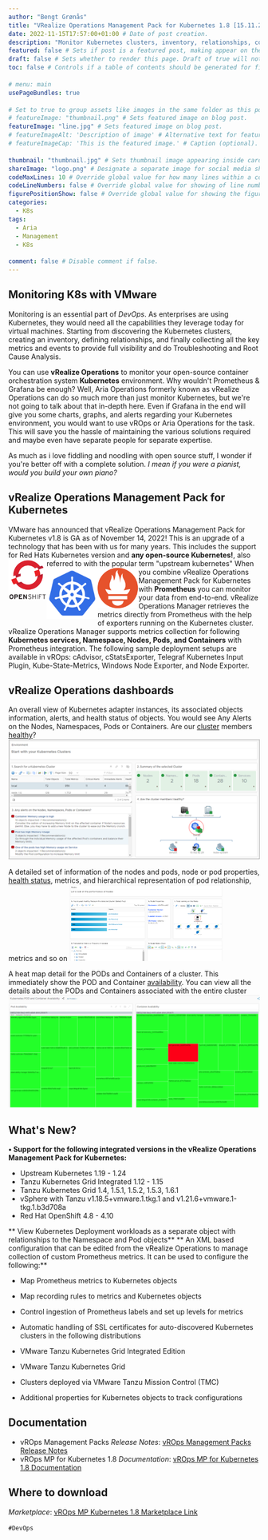 ```yaml
---
author: "Bengt Grønås"
title: "VRealize Operations Management Pack for Kubernetes 1.8 [15.11.2022]" # Title of the blog post.
date: 2022-11-15T17:57:00+01:00 # Date of post creation.
description: "Monitor Kubernetes clusters, inventory, relationships, collecting all metrics and events, Provide full visibility and do Troubleshooting and Root Cause Analysis." # Description used for search engine.
featured: false # Sets if post is a featured post, making appear on the home page side bar.
draft: false # Sets whether to render this page. Draft of true will not be rendered.
toc: false # Controls if a table of contents should be generated for first-level links automatically.

# menu: main
usePageBundles: true 

# Set to true to group assets like images in the same folder as this post.
# featureImage: "thumbnail.png" # Sets featured image on blog post.
featureImage: "line.jpg" # Sets featured image on blog post.
# featureImageAlt: 'Description of image' # Alternative text for featured image.
# featureImageCap: 'This is the featured image.' # Caption (optional).

thumbnail: "thumbnail.jpg" # Sets thumbnail image appearing inside card on homepage.
shareImage: "logo.png" # Designate a separate image for social media sharing.
codeMaxLines: 10 # Override global value for how many lines within a code block before auto-collapsing.
codeLineNumbers: false # Override global value for showing of line numbers within code block.
figurePositionShow: false # Override global value for showing the figure label.
categories:
  - K8s
tags:
  - Aria
  - Management
  - K8s

comment: false # Disable comment if false.
---
```




## Monitoring K8s with VMware 

Monitoring is an essential part of *DevOps*. As enterprises are using Kubernetes, they would need all the capabilities they leverage today for virtual machines. Starting from discovering the Kubernetes clusters, creating an inventory, defining relationships, and finally collecting all the key metrics and events to provide full visibility and do Troubleshooting and Root Cause Analysis.

You can use **vRealize Operations** to monitor your open-source container orchestration system **Kubernetes** environment.  Why wouldn't Prometheus & Grafana be enough? Well, Aria Operations formerly known as vRealize Operations can do so much more than just monitor Kubernetes, but we're not going to talk about that in-depth here. Even if Grafana in the end will give you some charts, graphs, and alerts regarding your Kubernetes environment, you would want to use vROps or Aria Operations for the task. This will save you the hassle of maintaining the various solutions required and maybe even have separate people for separate expertise. 

As much as i love fiddling and noodling with open source stuff, I wonder if you're better off with a complete solution. *I mean if you were a pianist, would you build your own piano?*

## vRealize Operations Management Pack for Kubernetes ##

VMware has announced that vRealize Operations Management Pack for Kubernetes v1.8 is GA as of November 14, 2022! This is an upgrade of a technology that has been with us for many years. This includes the support for Red Hats Kubernetes version and **any open-source Kubernetes!**, also referred to with the popular term "upstream kubernetes"  <img src="./aria-automation/index/1200px-OpenShift-LogoType.svg.png" align="left" style="zoom:8%;"  />  <img src="./aria-automation/index/favicon-1668684185468-7.png" align="left" style="zoom:20%;" /> <img src="./aria-automation/index/1200px-Prometheus_software_logo.svg.png" align="left" style="zoom:8%;" /> When you combine  vRealize Operations Management Pack for Kubernetes with **Prometheus** you can monitor your data from end-to-end. vRealize Operations Manager retrieves the metrics directly from Prometheus with the help of exporters running on the Kubernetes cluster. vRealize Operations Manager supports metrics collection for following **Kubernetes services, Namespace, Nodes, Pods, and Containers** with Prometheus integration. The following sample deployment setups are available in vROps: cAdvisor, cStatsExporter, Telegraf Kubernetes Input Plugin, Kube-State-Metrics, Windows Node Exporter, and Node Exporter.

## vRealize Operations dashboards
An overall view of Kubernetes adapter instances, its associated objects information, alerts, and health status of objects. You would see Any Alerts on the Nodes, Namespaces, Pods or Containers. Are our <u>cluster</u> members <u>healthy</u>? <img src="./aria-automation/index/GUID-5D0E9B5E-E182-4198-B13B-9269A64E0A36-low.png" />

A detailed set of information of the nodes and pods, node or pod properties, <u>health status</u>, metrics, and hierarchical representation of pod relationship, metrics and so on <img src="./aria-automation/index/GUID-5229AF35-7BE6-44CE-84D5-74429D0A6F8F-low.png" style="zoom:30%;" />

A heat map detail for the PODs and Containers of a cluster. This immediately show the POD and Container <u>availability</u>. You can view all the details about the PODs and Containers associated with the entire cluster <img src="./aria-automation/index/GUID-ADAC1296-DF5C-4E8D-92DC-25793B26E1A5-low.png" style="zoom:60%;" />

## What's New?

**• Support for the following integrated versions in the vRealize Operations Management Pack for Kubernetes:**

- Upstream Kubernetes 1.19 - 1.24
- Tanzu Kubernetes Grid Integrated 1.12 - 1.15
- Tanzu Kubernetes Grid 1.4, 1.5.1, 1.5.2, 1.5.3, 1.6.1
- vSphere with Tanzu v1.18.5+vmware.1.tkg.1 and v1.21.6+vmware.1-tkg.1.b3d708a
- Red Hat OpenShift 4.8 - 4.10

** View Kubernetes Deployment workloads as a separate object with relationships to the Namespace and Pod objects**
** An XML based configuration that can be edited from the vRealize Operations to manage collection of custom Prometheus metrics. It can be used to configure the following:**
- Map Prometheus metrics to Kubernetes objects
- Map recording rules to metrics and Kubernetes objects
- Control ingestion of Prometheus labels and set up levels for metrics
- Automatic handling of SSL certificates for auto-discovered Kubernetes clusters in the following distributions

- VMware Tanzu Kubernetes Grid Integrated Edition
- VMware Tanzu Kubernetes Grid
- Clusters deployed via VMware Tanzu Mission Control (TMC)
- Additional properties for Kubernetes objects to track configurations

## Documentation ##
- vROps Management Packs *Release Notes*:  [vROps Management Packs Release Notes](https://docs.vmware.com/en/Management-Packs-for-vRealize-Operations/services/rn/release-notes-for-vrealize-operations-management-packs/index.html)
- vROps MP for Kubernetes 1.8 *Documentation*: [vROps MP for Kubernetes 1.8 Documentation](https://docs.vmware.com/en/VMware-vRealize-Operations-Management-Pack-for-Kubernetes/1.8/management-pack-for-kubernetes/GUID-BD6B5510-4A16-412D-B5AD-43F74C300C91.html)

## Where to download
*Marketplace*: [vROps MP Kubernetes 1.8 Marketplace Link](https://marketplace.cloud.vmware.com/services/details/vrealize-operations-management-pack-for-kubernetes-1-8-1?slug=true)

`#DevOps`
